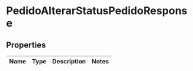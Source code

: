
# PedidoAlterarStatusPedidoResponse

## Properties
Name | Type | Description | Notes
------------ | ------------- | ------------- | -------------



